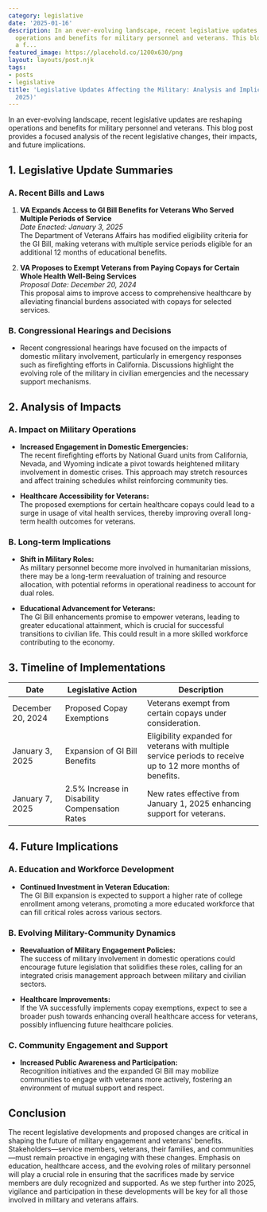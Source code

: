 ```yaml
---
category: legislative
date: '2025-01-16'
description: In an ever-evolving landscape, recent legislative updates are reshaping
  operations and benefits for military personnel and veterans. This blog post provides
  a f...
featured_image: https://placehold.co/1200x630/png
layout: layouts/post.njk
tags:
- posts
- legislative
title: 'Legislative Updates Affecting the Military: Analysis and Implications (January
  2025)'
---
```


In an ever-evolving landscape, recent legislative updates are reshaping operations and benefits for military personnel and veterans. This blog post provides a focused analysis of the recent legislative changes, their impacts, and future implications.

## 1. Legislative Update Summaries

### A. Recent Bills and Laws

1. **VA Expands Access to GI Bill Benefits for Veterans Who Served Multiple Periods of Service**  
   *Date Enacted: January 3, 2025*  
   The Department of Veterans Affairs has modified eligibility criteria for the GI Bill, making veterans with multiple service periods eligible for an additional 12 months of educational benefits.

2. **VA Proposes to Exempt Veterans from Paying Copays for Certain Whole Health Well-Being Services**  
   *Proposal Date: December 20, 2024*  
   This proposal aims to improve access to comprehensive healthcare by alleviating financial burdens associated with copays for selected services.

### B. Congressional Hearings and Decisions

- Recent congressional hearings have focused on the impacts of domestic military involvement, particularly in emergency responses such as firefighting efforts in California. Discussions highlight the evolving role of the military in civilian emergencies and the necessary support mechanisms.

## 2. Analysis of Impacts

### A. Impact on Military Operations

- **Increased Engagement in Domestic Emergencies:**  
  The recent firefighting efforts by National Guard units from California, Nevada, and Wyoming indicate a pivot towards heightened military involvement in domestic crises. This approach may stretch resources and affect training schedules whilst reinforcing community ties.

- **Healthcare Accessibility for Veterans:**  
  The proposed exemptions for certain healthcare copays could lead to a surge in usage of vital health services, thereby improving overall long-term health outcomes for veterans.

### B. Long-term Implications

- **Shift in Military Roles:**  
  As military personnel become more involved in humanitarian missions, there may be a long-term reevaluation of training and resource allocation, with potential reforms in operational readiness to account for dual roles.

- **Educational Advancement for Veterans:**  
  The GI Bill enhancements promise to empower veterans, leading to greater educational attainment, which is crucial for successful transitions to civilian life. This could result in a more skilled workforce contributing to the economy.

## 3. Timeline of Implementations

| Date          | Legislative Action                              | Description                                      |
|---------------|-------------------------------------------------|--------------------------------------------------|
| December 20, 2024 | Proposed Copay Exemptions                     | Veterans exempt from certain copays under consideration. |
| January 3, 2025  | Expansion of GI Bill Benefits                  | Eligibility expanded for veterans with multiple service periods to receive up to 12 more months of benefits. |
| January 7, 2025  | 2.5% Increase in Disability Compensation Rates | New rates effective from January 1, 2025 enhancing support for veterans. |

## 4. Future Implications

### A. Education and Workforce Development

- **Continued Investment in Veteran Education:**  
  The GI Bill expansion is expected to support a higher rate of college enrollment among veterans, promoting a more educated workforce that can fill critical roles across various sectors.

### B. Evolving Military-Community Dynamics

- **Reevaluation of Military Engagement Policies:**  
  The success of military involvement in domestic operations could encourage future legislation that solidifies these roles, calling for an integrated crisis management approach between military and civilian sectors.

- **Healthcare Improvements:**  
  If the VA successfully implements copay exemptions, expect to see a broader push towards enhancing overall healthcare access for veterans, possibly influencing future healthcare policies.

### C. Community Engagement and Support

- **Increased Public Awareness and Participation:**  
  Recognition initiatives and the expanded GI Bill may mobilize communities to engage with veterans more actively, fostering an environment of mutual support and respect.

## Conclusion

The recent legislative developments and proposed changes are critical in shaping the future of military engagement and veterans' benefits. Stakeholders—service members, veterans, their families, and communities—must remain proactive in engaging with these changes. Emphasis on education, healthcare access, and the evolving roles of military personnel will play a crucial role in ensuring that the sacrifices made by service members are duly recognized and supported. As we step further into 2025, vigilance and participation in these developments will be key for all those involved in military and veterans affairs.